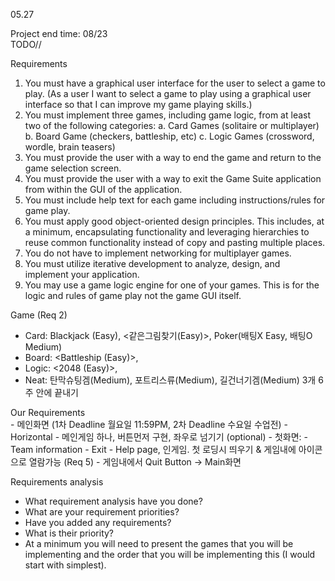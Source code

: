 05.27

Project end time: 08/23  
TODO//

Requirements  
1. You must have a graphical user interface for the user to select a game to play. (As a user I want to select a game to play using a graphical user interface so that I can improve my game playing skills.)
2. You must implement three games, including game logic, from at least two of the following categories: 
    a. Card Games (solitaire or multiplayer)
    b. Board Game (checkers, battleship, etc)
    c. Logic Games (crossword, wordle, brain teasers)
3. You must provide the user with a way to end the game and return to the game selection screen.
4. You must provide the user with a way to exit the Game Suite application from within the GUI of the application.
5. You must include help text for each game including instructions/rules for game play.
6. You must apply good object-oriented design principles. This includes, at a minimum, encapsulating functionality and leveraging hierarchies to reuse common functionality instead of copy and pasting multiple places.
7. You do not have to implement networking for multiplayer games.
8. You must utilize iterative development to analyze, design, and implement your application.
9. You may use a game logic engine for one of your games. This is for the logic and rules of game play not the game GUI itself.


Game (Req 2)  
- Card:  Blackjack (Easy), <같은그림찾기(Easy)>, Poker(배팅X Easy, 배팅O Medium)
- Board: <Battleship (Easy)>, 
- Logic: <2048 (Easy)>, 
- Neat: 탄막슈팅겜(Medium), 포트리스류(Medium), 길건너기겜(Medium) 
3개 6주 안에 끝내기

Our Requirements  
    - 메인화면 (1차 Deadline 월요일 11:59PM, 2차 Deadline 수요일 수업전)
        - Horizontal
        - 메인게임 하나, 버튼먼저 구현, 좌우로 넘기기 (optional)
        - 첫화면: 
        - Team information
        - Exit
    - Help page, 인게임. 첫 로딩시 띄우기 & 게임내에 아이콘으로 열람가능 (Req 5)
    - 게임내에서 Quit Button -> Main화면


Requirements analysis  
- What requirement analysis have you done?
- What are your requirement priorities?
- Have you added any requirements?
- What is their priority?
- At a minimum you will need to present the games that you will be implementing and the order that you will be implementing this (I would start with simplest).

